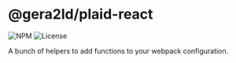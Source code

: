 # @gera2ld/plaid-react

![NPM](https://img.shields.io/npm/v/@gera2ld/plaid-react.svg)
![License](https://img.shields.io/npm/l/@gera2ld/plaid-react.svg)

A bunch of helpers to add functions to your webpack configuration.
